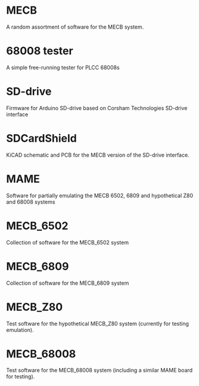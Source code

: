 # MECB
A random assortment of software for the MECB system.

# 68008 tester
A simple free-running tester for PLCC 68008s

# SD-drive
Firmware for Arduino SD-drive based on Corsham Technologies SD-drive interface

# SDCardShield
KiCAD schematic and PCB for the MECB version of the SD-drive interface.

# MAME
Software for partially emulating the MECB 6502, 6809 and hypothetical Z80 and 68008 systems

# MECB_6502
Collection of software for the MECB_6502 system

# MECB_6809
Collection of software for the MECB_6809 system

# MECB_Z80
Test software for the hypothetical MECB_Z80 system (currently for testing emulation).

# MECB_68008
Test software for the MECB_68008 system (including a similar MAME board for testing).
